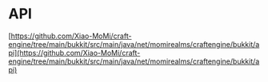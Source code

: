 # API

[https://github.com/Xiao-MoMi/craft-engine/tree/main/bukkit/src/main/java/net/momirealms/craftengine/bukkit/api](https://github.com/Xiao-MoMi/craft-engine/tree/main/bukkit/src/main/java/net/momirealms/craftengine/bukkit/api)
